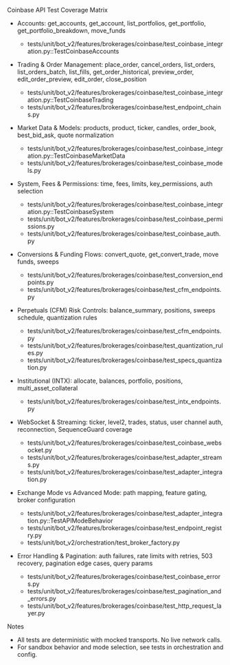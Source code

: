 Coinbase API Test Coverage Matrix

- Accounts: get_accounts, get_account, list_portfolios, get_portfolio, get_portfolio_breakdown, move_funds
  - tests/unit/bot_v2/features/brokerages/coinbase/test_coinbase_integration.py::TestCoinbaseAccounts

- Trading & Order Management: place_order, cancel_orders, list_orders, list_orders_batch, list_fills, get_order_historical, preview_order, edit_order_preview, edit_order, close_position
  - tests/unit/bot_v2/features/brokerages/coinbase/test_coinbase_integration.py::TestCoinbaseTrading
  - tests/unit/bot_v2/features/brokerages/coinbase/test_endpoint_chains.py

- Market Data & Models: products, product, ticker, candles, order_book, best_bid_ask, quote normalization
  - tests/unit/bot_v2/features/brokerages/coinbase/test_coinbase_integration.py::TestCoinbaseMarketData
  - tests/unit/bot_v2/features/brokerages/coinbase/test_coinbase_models.py

- System, Fees & Permissions: time, fees, limits, key_permissions, auth selection
  - tests/unit/bot_v2/features/brokerages/coinbase/test_coinbase_integration.py::TestCoinbaseSystem
  - tests/unit/bot_v2/features/brokerages/coinbase/test_coinbase_permissions.py
  - tests/unit/bot_v2/features/brokerages/coinbase/test_coinbase_auth.py

- Conversions & Funding Flows: convert_quote, get_convert_trade, move funds, sweeps
  - tests/unit/bot_v2/features/brokerages/coinbase/test_conversion_endpoints.py
  - tests/unit/bot_v2/features/brokerages/coinbase/test_cfm_endpoints.py

- Perpetuals (CFM) Risk Controls: balance_summary, positions, sweeps schedule, quantization rules
  - tests/unit/bot_v2/features/brokerages/coinbase/test_cfm_endpoints.py
  - tests/unit/bot_v2/features/brokerages/coinbase/test_quantization_rules.py
  - tests/unit/bot_v2/features/brokerages/coinbase/test_specs_quantization.py

- Institutional (INTX): allocate, balances, portfolio, positions, multi_asset_collateral
  - tests/unit/bot_v2/features/brokerages/coinbase/test_intx_endpoints.py

- WebSocket & Streaming: ticker, level2, trades, status, user channel auth, reconnection, SequenceGuard coverage
  - tests/unit/bot_v2/features/brokerages/coinbase/test_coinbase_websocket.py
  - tests/unit/bot_v2/features/brokerages/coinbase/test_adapter_streams.py
  - tests/unit/bot_v2/features/brokerages/coinbase/test_adapter_integration.py

- Exchange Mode vs Advanced Mode: path mapping, feature gating, broker configuration
  - tests/unit/bot_v2/features/brokerages/coinbase/test_adapter_integration.py::TestAPIModeBehavior
  - tests/unit/bot_v2/features/brokerages/coinbase/test_endpoint_registry.py
  - tests/unit/bot_v2/orchestration/test_broker_factory.py

- Error Handling & Pagination: auth failures, rate limits with retries, 503 recovery, pagination edge cases, query params
  - tests/unit/bot_v2/features/brokerages/coinbase/test_coinbase_errors.py
  - tests/unit/bot_v2/features/brokerages/coinbase/test_pagination_and_errors.py
  - tests/unit/bot_v2/features/brokerages/coinbase/test_http_request_layer.py

Notes
- All tests are deterministic with mocked transports. No live network calls.
- For sandbox behavior and mode selection, see tests in orchestration and config.
